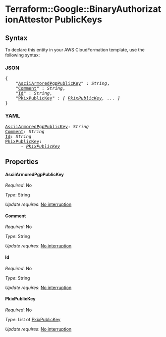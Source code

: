 # Terraform::Google::BinaryAuthorizationAttestor PublicKeys

## Syntax

To declare this entity in your AWS CloudFormation template, use the following syntax:

### JSON

<pre>
{
    "<a href="#asciiarmoredpgppublickey" title="AsciiArmoredPgpPublicKey">AsciiArmoredPgpPublicKey</a>" : <i>String</i>,
    "<a href="#comment" title="Comment">Comment</a>" : <i>String</i>,
    "<a href="#id" title="Id">Id</a>" : <i>String</i>,
    "<a href="#pkixpublickey" title="PkixPublicKey">PkixPublicKey</a>" : <i>[ <a href="publickeys-pkixpublickey.md">PkixPublicKey</a>, ... ]</i>
}
</pre>

### YAML

<pre>
<a href="#asciiarmoredpgppublickey" title="AsciiArmoredPgpPublicKey">AsciiArmoredPgpPublicKey</a>: <i>String</i>
<a href="#comment" title="Comment">Comment</a>: <i>String</i>
<a href="#id" title="Id">Id</a>: <i>String</i>
<a href="#pkixpublickey" title="PkixPublicKey">PkixPublicKey</a>: <i>
      - <a href="publickeys-pkixpublickey.md">PkixPublicKey</a></i>
</pre>

## Properties

#### AsciiArmoredPgpPublicKey

_Required_: No

_Type_: String

_Update requires_: [No interruption](https://docs.aws.amazon.com/AWSCloudFormation/latest/UserGuide/using-cfn-updating-stacks-update-behaviors.html#update-no-interrupt)

#### Comment

_Required_: No

_Type_: String

_Update requires_: [No interruption](https://docs.aws.amazon.com/AWSCloudFormation/latest/UserGuide/using-cfn-updating-stacks-update-behaviors.html#update-no-interrupt)

#### Id

_Required_: No

_Type_: String

_Update requires_: [No interruption](https://docs.aws.amazon.com/AWSCloudFormation/latest/UserGuide/using-cfn-updating-stacks-update-behaviors.html#update-no-interrupt)

#### PkixPublicKey

_Required_: No

_Type_: List of <a href="publickeys-pkixpublickey.md">PkixPublicKey</a>

_Update requires_: [No interruption](https://docs.aws.amazon.com/AWSCloudFormation/latest/UserGuide/using-cfn-updating-stacks-update-behaviors.html#update-no-interrupt)

